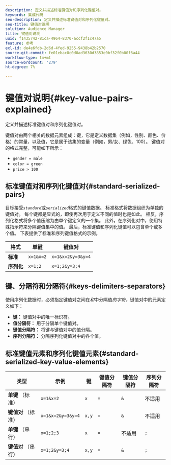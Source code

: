 ```yaml
---
description: 定义并描述标准键值对和序列化键值对。
keywords: 集成代码
seo-description: 定义并描述标准键值对和序列化键值对。
seo-title: 键值对说明
solution: Audience Manager
title: 键值对说明
uuid: f1435742-81ca-4964-8370-accf2f1c47a5
feature: 参考
exl-id: de4e6fdb-2d6d-4fed-9255-9438b42b2570
source-git-commit: fe01ebac8c0d0ad3630d3853e0bf32f0b00f6a44
workflow-type: tm+mt
source-wordcount: '279'
ht-degree: 7%

---
```


# 键值对说明{#key-value-pairs-explained}

定义并描述标准键值对和序列化键值对。

<!-- 

c_key_value_explained.xml

 -->

键值对由两个相关的数据元素组成：键，它是定义数据集（例如，性别、颜色、价格）的常量，以及值，它是属于该集的变量（例如，男/女、绿色、100）。 键值对的格式完整，可能如下所示：

* `gender = male`
* `color = green`
* `price > 100`

## 标准键值对和序列化键值对{#standard-serialized-pairs}

目标接受&#x200B;*`standard`*&#x200B;或&#x200B;*`serialized`*&#x200B;格式的键值数据。 标准格式将数据组织为单独的键值对。 每个键都是显式的，即使再次用于定义不同的值时也是如此。 相反，序列化格式将多个值压缩为由单个键定义的一个集。 此外，在序列化对中，使用特殊指示符来分隔键值集中的值。 最后，标准键值和序列化键值可以包含单个或多个值。 下表提供了标准和序列键值格式的示例。

| 格式 | 单键 | 键值对 |
|---|---|---|
| **标准** | `x=1&x=2` | `x=1&x=2&y=3&y=4` |
| **序列化** | `x=1;2` | `x=1;2&y=3;4` |



## 键、分隔符和分隔符{#keys-delimiters-separators}

使用序列化数据时，必须指定键值对之间在&#x200B;*和*&#x200B;中分隔值&#x200B;*的字符。*&#x200B;键值对中的元素定义如下：

* **键：** 键值对中的唯一标识符。
* **值分隔符：** 用于分隔单个键值对。
* **键值分隔符：** 将键与键值对中的值分隔。
* **序列分隔符：** 分隔序列化键值对中的各个值。

## 标准键值元素和序列化键值元素{#standard-serialized-key-value-elements}


| 类型 | 示例 | 键 | 键值分隔符 | 键值分隔符 | 序列分隔符 |
---------|----------|---------|---------|----------|---------
| **单键** （标准） | `x=1&x=2` | `x` | `=` | `&` | 不适用 |
| **键值对** （标准） | `x=1&x=2&y=3&y=4` | `x,y` | `=` | `&` | 不适用 |
| **单键** （串行） | `x=1;2;3` | `x` | `=` | 不适用 | `;` |
| **键值对** （串行） | `x=1;2&y=3;4` | `x,y` | `=` | `&` | `;` |
